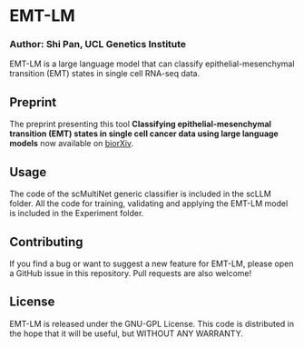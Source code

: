 # EMT-LM

### Author: Shi Pan, UCL Genetics Institute

EMT-LM is a large language model that can classify epithelial-mesenchymal transition (EMT) states in single cell RNA-seq data.

## Preprint

The preprint presenting this tool **Classifying epithelial-mesenchymal transition (EMT) states in single cell cancer data using large language models** now available on [biorXiv](https://www.biorxiv.org/content/10.1101/2024.08.16.608311v1).

## Usage

The code of the scMultiNet generic classifier is included in the scLLM folder. All the code for training, validating and applying the EMT-LM model is included in the Experiment folder. 

## Contributing

If you find a bug or want to suggest a new feature for EMT-LM, please open a GitHub issue in this repository. Pull requests are also welcome!

## License

EMT-LM is released under the GNU-GPL License. This code is distributed in the hope that it will be useful, but WITHOUT ANY WARRANTY.

